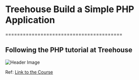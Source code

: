 # Treehouse Build a Simple PHP Application
========================================

## Following the PHP tutorial at Treehouse

![Header Image](http://sulcalibur.com/uploads/Screen-Shot-2014-11-23-23-48-23-yn/Screen-Shot-2014-11-23-23-48-23-gO.png)

Ref: [Link to the Course](http://teamtreehouse.com/library/build-a-simple-php-application)
